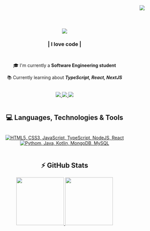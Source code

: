 <img align="right" src="https://visitor-badge.laobi.icu/badge?page_id=newsloowy.newsloowy" />

<h1 align="center">
  <br/>
  <a href="https://git.io/typing-svg">
    <img src="https://readme-typing-svg.herokuapp.com/?font=Righteous&size=35&center=true&vCenter=true&width=500&height=70&duration=4000&lines=Hi+There!+👋;+I'm+Everton+Rodrigues!;" />
  </a>
</h1>

<h3 align="center">| I love code |</h3>
<br/>
<div align="center">
  
  🎓 I'm currently a **Software Engineering student**
  
  📚 Currently learning about ***TypeScript, React, NextJS***
  
</div>

<br/>

<div align="center">
  <a href="mailto:evertonrodrigues1203@gmail.com" target="_blank">
    <img src="https://img.shields.io/badge/Gmail-333333?style=for-the-badge&logo=gmail&logoColor=red" target="_blank" />
  </a>
  <a href="#" target="_blank"> <!--https://linkedin.com/in/-->
    <img src="https://img.shields.io/badge/LinkedIn-0077B5?style=for-the-badge&logo=linkedin&logoColor=white" target="_blank" />
  </a>
  <a href="#" target="_blank"> <!--https://my-github.github.io-->
    <img src="https://img.shields.io/badge/Portfolio(WIP)-FF5722?style=for-the-badge&logo=todoist&logoColor=white" target="_blank" />
  </a>
</div>

<br/>

<h2 align="center">💻 Languages, Technologies & Tools</h2>
<br/>
<div align="center">
  <a href="#">
    <img src="https://skillicons.dev/icons?i=html,css,javascript,typescript,nodejs,react" title="HTML5, CSS3, JavaScript, TypeScript, NodeJS, React" />
    <br/>
    <img src="https://skillicons.dev/icons?i=python,java,kotlin,mongodb,mysql" title="Pythom, Java, Kotlin, MongoDB, MySQL" />
<!--     <img src="https://skillicons.dev/icons?i=html" title="HTML5" />
    <img src="https://skillicons.dev/icons?i=css" title="CSS3" />
    <img src="https://skillicons.dev/icons?i=javascript" title="JavaScript" />
    <img src="https://skillicons.dev/icons?i=typescript" title="TypeScript" />
    <img src="https://skillicons.dev/icons?i=nodejs" title="NodeJS" />
    <img src="https://skillicons.dev/icons?i=react" title="React" />
    <br/>
    <img src="https://skillicons.dev/icons?i=python" title="Python" />
    <img src="https://skillicons.dev/icons?i=java" title="Java" />
    <img src="https://skillicons.dev/icons?i=kotlin" title="Kotlin" />
    <img src="https://skillicons.dev/icons?i=mongodb" title="MongoDB" />
    <img src="https://skillicons.dev/icons?i=mysql" title="MySQL" /> -->
  <a/>
</div>

<br/>

<h2 align="center">⚡ GitHub Stats</h2>

<div direction="column" align="center">
  <a href="https://github.com/newsloowy">
  <img height="150em" src="https://github-readme-stats.vercel.app/api?username=newsloowy&show_icons=true&theme=synthwave&include_all_commits=true&count_private=true"/>
  <img height="150em" src="https://github-readme-stats.vercel.app/api/top-langs/?username=newsloowy&layout=compact&theme=synthwave"/>
</div>
